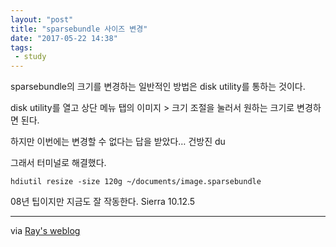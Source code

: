 ```yaml
---
layout: "post"
title: "sparsebundle 사이즈 변경"
date: "2017-05-22 14:38"
tags:
 - study
---
```


sparsebundle의 크기를 변경하는 일반적인 방법은 disk utility를 통하는 것이다.

disk utility를 열고 상단 메뉴 탭의 이미지 > 크기 조절을 눌러서 원하는 크기로 변경하면 된다.

하지만 이번에는 변경할 수 없다는 답을 받았다… 건방진 du

그래서 터미널로 해결했다.

`hdiutil resize -size 120g ~/documents/image.sparsebundle`

08년 팁이지만 지금도 잘 작동한다. Sierra 10.12.5

- - -

via [Ray's weblog](https://ep1curus.wordpress.com/2008/12/16/resize-a-sparse-bundle-image-using-terminal/)
